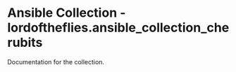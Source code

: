 # Ansible Collection - lordoftheflies.ansible_collection_cherubits

Documentation for the collection.